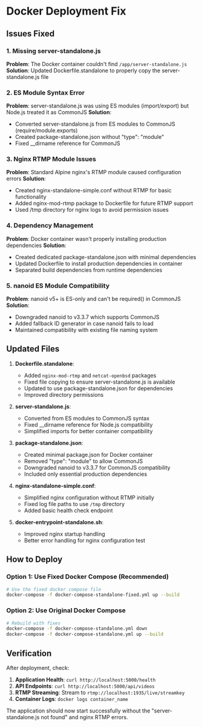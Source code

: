 # Docker Deployment Fix

## Issues Fixed

### 1. Missing server-standalone.js
**Problem**: The Docker container couldn't find `/app/server-standalone.js`
**Solution**: Updated Dockerfile.standalone to properly copy the server-standalone.js file

### 2. ES Module Syntax Error
**Problem**: server-standalone.js was using ES modules (import/export) but Node.js treated it as CommonJS
**Solution**: 
- Converted server-standalone.js from ES modules to CommonJS (require/module.exports)
- Created package-standalone.json without "type": "module"
- Fixed __dirname reference for CommonJS

### 3. Nginx RTMP Module Issues  
**Problem**: Standard Alpine nginx's RTMP module caused configuration errors
**Solution**: 
- Created nginx-standalone-simple.conf without RTMP for basic functionality
- Added nginx-mod-rtmp package to Dockerfile for future RTMP support
- Used /tmp directory for nginx logs to avoid permission issues

### 4. Dependency Management
**Problem**: Docker container wasn't properly installing production dependencies
**Solution**:
- Created dedicated package-standalone.json with minimal dependencies
- Updated Dockerfile to install production dependencies in container
- Separated build dependencies from runtime dependencies

### 5. nanoid ES Module Compatibility
**Problem**: nanoid v5+ is ES-only and can't be required() in CommonJS
**Solution**:
- Downgraded nanoid to v3.3.7 which supports CommonJS
- Added fallback ID generator in case nanoid fails to load
- Maintained compatibility with existing file naming system

## Updated Files

1. **Dockerfile.standalone**: 
   - Added `nginx-mod-rtmp` and `netcat-openbsd` packages
   - Fixed file copying to ensure server-standalone.js is available
   - Updated to use package-standalone.json for dependencies
   - Improved directory permissions

2. **server-standalone.js**:
   - Converted from ES modules to CommonJS syntax
   - Fixed __dirname reference for Node.js compatibility
   - Simplified imports for better container compatibility

3. **package-standalone.json**:
   - Created minimal package.json for Docker container
   - Removed "type": "module" to allow CommonJS
   - Downgraded nanoid to v3.3.7 for CommonJS compatibility
   - Included only essential production dependencies

4. **nginx-standalone-simple.conf**:
   - Simplified nginx configuration without RTMP initially
   - Fixed log file paths to use `/tmp` directory
   - Added basic health check endpoint

5. **docker-entrypoint-standalone.sh**:
   - Improved nginx startup handling
   - Better error handling for nginx configuration test

## How to Deploy

### Option 1: Use Fixed Docker Compose (Recommended)
```bash
# Use the fixed docker compose file
docker-compose -f docker-compose-standalone-fixed.yml up --build
```

### Option 2: Use Original Docker Compose  
```bash
# Rebuild with fixes
docker-compose -f docker-compose-standalone.yml down
docker-compose -f docker-compose-standalone.yml up --build
```

## Verification

After deployment, check:

1. **Application Health**: `curl http://localhost:5000/health`
2. **API Endpoints**: `curl http://localhost:5000/api/videos`
3. **RTMP Streaming**: Stream to `rtmp://localhost:1935/live/streamkey`
4. **Container Logs**: `docker logs container_name`

The application should now start successfully without the "server-standalone.js not found" and nginx RTMP errors.